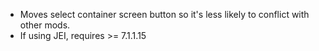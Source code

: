 - Moves select container screen button so it's less likely to conflict with other mods.
- If using JEI, requires >= 7.1.1.15